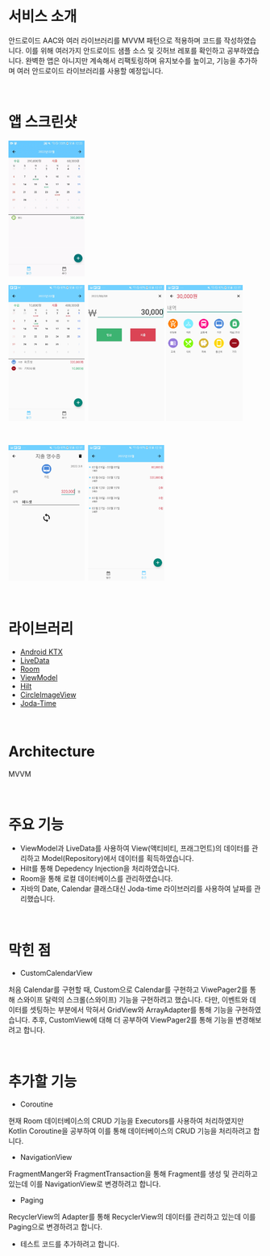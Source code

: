 # 서비스 소개

안드로이드 AAC와 여러 라이브러리를 MVVM 패턴으로 적용하며 코드를 작성하였습니다. 이를 위해 여러가지 안드로이드 샘플 소스 및 깃허브 레포를 확인하고 공부하였습니다. 완벽한 앱은 아니지만 계속해서 리팩토링하며 유지보수를 높이고, 기능을 추가하며 여러 안드로이드 라이브러리를 사용할 예정입니다.

<br/>

# 앱 스크린샷

<img src="screenshots/MonthFragment.gif" width="30%" height="30%">

<br/>

<img src="screenshots/AccoutProject_MonthFragment.jpg" width="30%" height="30%">&ensp;<img src="screenshots/AccoutProject_AddActivity.jpg" width="30%" height="30%">
<img src="screenshots/AccoutProject_DetailActivity.jpg" width="30%" height="30%">

<br/>

<img src="screenshots/AccoutProject_ReceiptActivity.jpg" width="30%" height="30%">&ensp;<img src="screenshots/AccoutProject_WeekFragment.jpg" width="30%" height="30%">

<br/>

# 라이브러리

* [Android KTX](https://developer.android.com/kotlin/ktx)
* [LiveData](https://developer.android.com/topic/libraries/architecture/livedata)
* [Room](https://developer.android.com/training/data-storage/room)
* [ViewModel](https://developer.android.com/topic/libraries/architecture/viewmodel)
* [Hilt](https://developer.android.com/training/dependency-injection/hilt-android)
* [CircleImageView](https://github.com/hdodenhof/CircleImageView)
* [Joda-Time](https://github.com/dlew/joda-time-android)

<br/>

# Architecture

MVVM

<br/>

# 주요 기능

* ViewModel과 LiveData를 사용하여 View(액티비티, 프래그먼트)의 데이터를 관리하고 Model(Repository)에서 데이터를 획득하였습니다.
* Hilt를 통해 Depedency Injection을 처리하였습니다.
* Room을 통해 로컬 데이터베이스를 관리하였습니다.
* 자바의 Date, Calendar 클래스대신 Joda-time 라이브러리를 사용하여 날짜를 관리했습니다.

<br/>

# 막힌 점

* CustomCalendarView

처음 Calendar를 구현할 때, Custom으로 Calendar를 구현하고 ViwePager2를 통해 스와이프 달력의 스크롤(스와이프) 기능을 구현하려고 했습니다. 다만, 이벤트와 데이터를 셋팅하는 부분에서 막혀서 GridView와 ArrayAdapter를 통해 기능을 구현하였습니다. 추후, CustomView에 대해 더 공부하여 ViewPager2를 통해 기능을 변경해보려고 합니다.

<br/>

# 추가할 기능

* Coroutine

현재 Room 데이터베이스의 CRUD 기능을 Executors를 사용하여 처리하였지만 Kotlin Coroutine을 공부하여 이를 통해 데이터베이스의 CRUD 기능을 처리하려고 합니다.

* NavigationView

FragmentManger와 FragmentTransaction을 통해 Fragment를 생성 및 관리하고 있는데 이를 NavigationView로 변경하려고 합니다.

* Paging

RecyclerView의 Adapter를 통해 RecyclerView의 데이터를 관리하고 있는데 이를 Paging으로 변경하려고 합니다.

* 테스트 코드를 추가하려고 합니다.